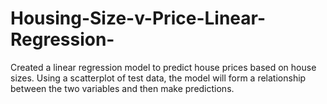 # Housing-Size-v-Price-Linear-Regression-

Created a linear regression model to predict house prices based on house sizes. Using a scatterplot of test data, the model will form a relationship between the two variables and then make predictions.
